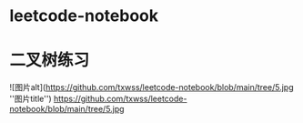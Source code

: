 # leetcode-notebook
# 二叉树练习

![图片alt](https://github.com/txwss/leetcode-notebook/blob/main/tree/5.jpg ''图片title'')
https://github.com/txwss/leetcode-notebook/blob/main/tree/5.jpg

